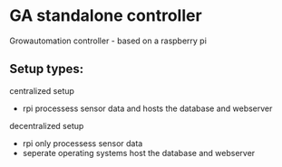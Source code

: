 # GA standalone controller
Growautomation controller - based on a raspberry pi


## Setup types:

centralized setup
  - rpi processess sensor data and hosts the database and webserver
  
decentralized setup
  - rpi only processess sensor data
  - seperate operating systems host the database and webserver
